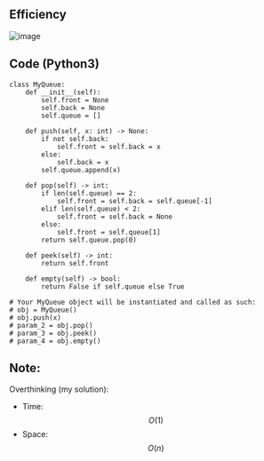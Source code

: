 ## Efficiency
![image](https://github.com/KCP17/Leetcode-solutions/assets/148914885/4b1120a3-e81c-4203-996b-1c674640f54a)

## Code (Python3)
```python3 []
class MyQueue:
    def __init__(self):
        self.front = None
        self.back = None
        self.queue = []

    def push(self, x: int) -> None:
        if not self.back:
            self.front = self.back = x
        else:
            self.back = x
        self.queue.append(x)

    def pop(self) -> int:
        if len(self.queue) == 2:
            self.front = self.back = self.queue[-1]
        elif len(self.queue) < 2:
            self.front = self.back = None
        else:
            self.front = self.queue[1]
        return self.queue.pop(0)

    def peek(self) -> int:
        return self.front
        
    def empty(self) -> bool:
        return False if self.queue else True
        
# Your MyQueue object will be instantiated and called as such:
# obj = MyQueue()
# obj.push(x)
# param_2 = obj.pop()
# param_3 = obj.peek()
# param_4 = obj.empty()
```

## Note:
Overthinking (my solution):
- Time: $$O(1)$$
- Space: $$O(n)$$
